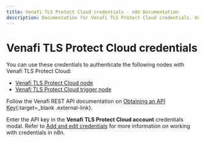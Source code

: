 ```yaml
---
title: Venafi TLS Protect Cloud credentials - n8n Documentation
description: Documentation for Venafi TLS Protect Cloud credentials. Use these credentials to authenticate Venafi TLS Protect Cloud in n8n, a workflow automation platform.
---
```


# Venafi TLS Protect Cloud credentials

You can use these credentials to authenticate the following nodes with Venafi TLS Protect Cloud:

* [Venafi TLS Protect Cloud node](/integrations/builtin/app-nodes/n8n-nodes-base.venafitlsprotectcloud/)
* [Venafi TLS Protect Cloud trigger node](/integrations/builtin/trigger-nodes/n8n-nodes-base.venafitlsprotectcloudtrigger/)


Follow the Venafi REST API documentation on [Obtaining an API Key](https://docs.venafi.cloud/api/obtaining-api-key/){:target=_blank .external-link}.

Enter the API key in the **Venafi TLS Protect Cloud account** credentials modal. Refer to [Add and edit credentials](/credentials/add-edit-credentials/) for more information on working with credentials in n8n.

